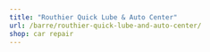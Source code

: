 ```yaml
---
title: "Routhier Quick Lube & Auto Center"
url: /barre/routhier-quick-lube-and-auto-center/
shop: car repair
---
```

